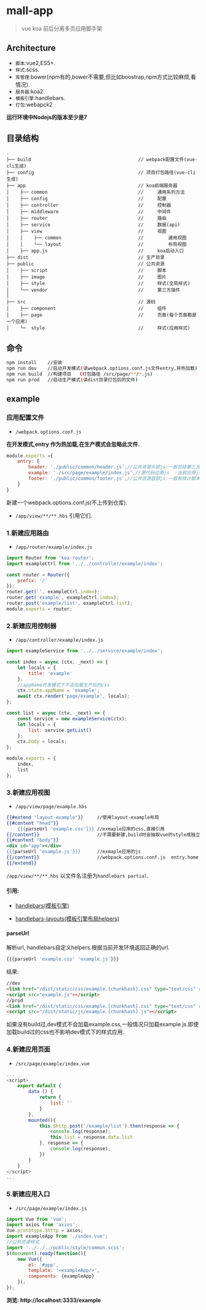 # mall-app


> vue koa 前后分离多页应用脚手架


## Architecture

* `脚本`:vue2,ES5+.
* `样式`:scss.
* `库管理`:bower(npm有的,bower不需要,但比如boostrap,npm方式比较麻烦,看情况).
* `服务器`:koa2.
* `模板引擎`:handlebars.
* `打包`:webapck2

**运行环境中Nodejs的版本至少是7**

## 目录结构

```text
.
├── build                                       // webpack配置文件(vue-cli生成)
├── config                                      // 项目打包路径(vue-cli生成)
├── app                                         // koa前端服务器
│    ├── common                                 //     通用系列方法
│    ├── config                                 //     配置
│    ├── controller                             //     控制器
│    ├── middleware                             //     中间件
│    ├── router                                 //     路由
│    ├── service                                //     数据(api)
│    ├── view                                   //     视图
│    │    ├── common                            //         通用视图
│    │    └── layout                            //         布局视图
│    ├── app.js                                 //     koa启动入口
├── dist                                        // 生产目录
├── public                                      // 公共资源
│    ├── script                                 //     脚本
│    ├── image                                  //     图片
│    ├── style                                  //     样式(全局样式)
│    └── vendor                                 //     第三方插件
│
├── src                                         // 源码
│    ├── component                              //     组件
│    ├── page                                   //     页面(每个页面都是一个应用)
│    └─  style                                  //     样式(应用样式)

```

## 命令

``` bash
npm install    //安装
npm run dev    //启动开发模式(读webpack.options.conf.js文件entry,并热加载)
npm run build  //构建项目   (打包路径 /src/page/**/*.js)
npm run prod   //启动生产模式(读dist目录打包后的文件)
```

## example

### 应用配置文件
* ```/webpack.options.conf.js```

**在开发模式,entry 作为热加载,在生产模式会忽略此文件.**
```javascript
module.exports ={
    entry: {
        header: './public/common/header.js',//公共资源头部js:一般包括第三方插件,全局通用函数等.(所有应用共享)
        example: './src/page/example/index.js',//源代码应用js  :当前应用js.
        footer: './public/common/footer.js',//公共资源底部js:一般有统计脚本等.               (所有应用共享)
    }
}
```
新建一个webpack.options.conf.js(不上传到仓库).
* ```/app/view/**/**.hbs```  引用它们.

### 1.新建应用路由

* ```/app/router/example/index.js```
```javascript
import Router from 'koa-router';
import exampleCtrl from '../../controller/example/index';

const router = Router({
    prefix: '/'
});
router.get('', exampleCtrl.index);
router.get('example', exampleCtrl.index);
router.post('example/list', exampleCtrl.list);
module.exports = router;
```

### 2.新建应用控制器

* ```/app/controller/example/index.js```
```javascript
import exampleService from '../../service/example/index';

const index = async (ctx, _next) => {
    let locals = {
        title: 'example'
    };
    //appName开发模式下不会加载生产后的css
    ctx.state.appName = 'example';
    await ctx.render('page/example', locals);
};

const list = async (ctx, _next) => {
    const service = new exampleService(ctx);
    let locals = {
        list: service.getList()
    };
    ctx.body = locals;
};

module.exports = {
    index,
    list
};

```

### 3.新建应用视图

- ```/app/view/page/example.hbs```
```handlebars
{{#extend "layout-example"}}     //使用layout-example布局
{{#content "head"}}
    {{{parseUrl 'example.css'}}} //exmaple应用的css,直接引用
{{/content}}                     //不需要新建,build时会抽取vue的style成独立的文件.否则生产模式看不到样式.
{{#content "body"}}
<div id="app"></div>
{{{parseUrl 'example.js'}}}      //exmaple应用的js
{{/content}}                     //webpack.options.conf.js  entry.home
{{/extend}}
```

`/app/view/**/**.hbs` 以文件名注册为`handlebars partial`.

#### 引用:

* [handlebars(模板引擎)](https://github.com/wycats/handlebars.js)

* [handlebars-layouts(模板引擎布局helpers)](https://github.com/shannonmoeller/handlebars-layouts)

#### parseUrl

解析url, handlebars自定义helpers.根据当前开发环境返回正确的url.

```javascript
{{{parseUrl 'example.css' 'example.js'}}}
```
结果:
```html
//dev
<link href="/dist/static/css/example.[chunkhash].css" type="text/css" rel="stylesheet">  //如果build过,则加载
<script src="example.js"></script>
//prod
<link href="/dist/static/css/example.[chunkhash].css" type="text/css" rel="stylesheet">
<script src="/dist/static/js/example.[chunkhash].js"></script>
```
如果没有build过,dev模式不会加载example.css,一般情况只加载example.js.即使加载build过的css也不影响dev模式下的样式应用.


### 4.新建应用页面

* ```/src/page/example/index.vue```
```javascript
...
<script>
    export default {
        data () {
            return {
                list: ''
            }
        },
        mounted(){
            this.$http.post('/example/list').then(response => {
                console.log(response);
                this.list = response.data.list
            }, response => {
                console.log(response);
            })
        }
    }
</script>
...
```
### 5.新建应用入口

* ```/src/page/example/index.js```
```javascript
import Vue from 'vue';
import axios from 'axios';
Vue.prototype.$http = axios;
import exampleApp from './index.vue';
//公共资源样式
import '../../../public/style/common.scss';
$(document).ready(function(){
    new Vue({
        el: '#app',
        template: '<exampleApp/>',
        components: {exampleApp}
    });
});
```
**浏览: http://localhost:3333/example**

